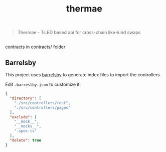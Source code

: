 
<div align="center">
  <h1>thermae</h1>
  <br />
</div>

> Thermae - Ts.ED based api for cross-chain like-kind swaps

##

contracts in contracts/ folder


## Barrelsby

This project uses [barrelsby](https://www.npmjs.com/package/barrelsby) to generate index files to import the controllers.

Edit `.barreslby.json` to customize it:

```json
{
  "directory": [
    "./src/controllers/rest",
    "./src/controllers/pages"
  ],
  "exclude": [
    "__mock__",
    "__mocks__",
    ".spec.ts"
  ],
  "delete": true
}
```
